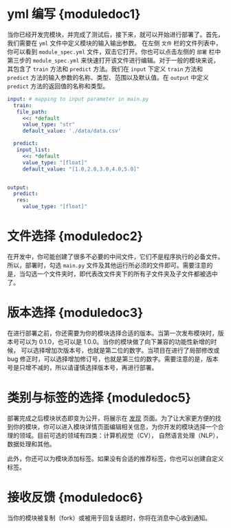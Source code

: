 # yml 编写 {moduledoc1}

当你已经开发完模块，并完成了测试后，接下来，就可以开始进行部署了。首先，我们需要在 `yml` 文件中定义模块的输入输出参数。
在左侧 `文件` 栏的文件列表中，你可以看到 `module_spec.yml` 文件，双击它打开。你也可以点击左侧的 `部署` 栏中第三步的 `module_spec.yml` 来快速打开该文件进行编辑。对于一般的模块来说，其包含了 `train` 方法和 `predict` 方法。我们在 `input` 下定义 `train` 方法和 `predict` 方法的输入参数的名称、类型、范围以及默认值。在 `output` 中定义 `predict` 方法的返回值的名称和类型。

```yaml
input: # mapping to input parameter in main.py
  train:
   file_path:
     <<: *default
     value_type: "str"
     default_value: './data/data.csv'

  predict:
   input_list:
     <<: *default
     value_type: "[float]"
     default_value: "[1.0,2.0,3.0,4.0,5.0]"


output:
  predict:
   res:
     value_type: "[float]"

```


# 文件选择 {moduledoc2}

在开发中，你可能创建了很多不必要的中间文件，它们不是程序执行的必备文件。所以，部署时，勾选 `main.py` 文件及其他运行所必须的文件即可。需要注意的是，当勾选一个文件夹时，即代表改文件夹下的所有子文件夹及子文件都被选中了。
 
 
# 版本选择 {moduledoc3}

在进行部署之前，你还需要为你的模块选择合适的版本。当第一次发布模块时，版本号可以为 0.1.0，也可以是 1.0.0。当你的模块做了向下兼容的功能性新增的时候， 可以选择增加次版本号，也就是第二位的数字。当项目在进行了局部修改或 bug 修正时，可以选择增加修订号，也就是第三位的数字。需要注意的是，版本号是只增不减的，所以请谨慎选择版本号，再进行部署。


# 类别与标签的选择 {moduledoc5}

部署完成之后模块状态即变为公开，将展示在 [发现](http://www.momodel.cn:8899/#/explore?&type=hot&classification=all) 页面。为了让大家更方便的找到你的模块，你可以进入模块详情页面编辑相关信息，为你开发的模块选择一个合理的领域。目前可选的领域有四类：计算机视觉（CV）， 自然语言处理（NLP），数据处理和其他。

此外，你还可以为模块添加标签。如果没有合适的推荐标签，你也可以创建自定义标签。


# 接收反馈 {moduledoc6}

当你的模块被复制（fork）或被用于回复话题时，你将在消息中心收到通知。
